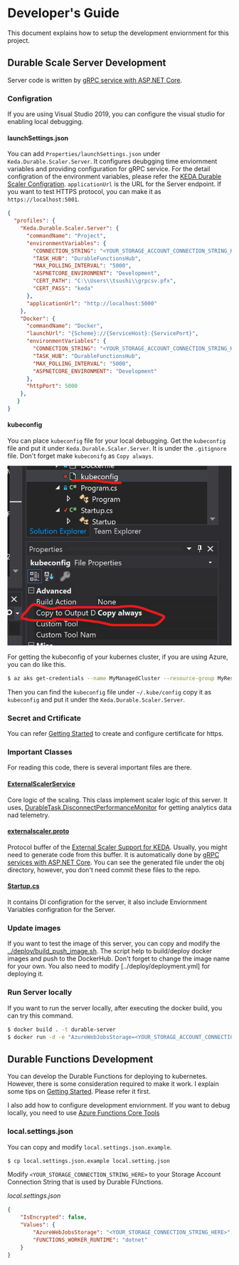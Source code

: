 # Developer's Guide

This document explains how to setup the development enviornment for this project. 

## Durable Scale Server Development 

Server code is written by [gRPC service with ASP.NET Core](https://docs.microsoft.com/en-us/aspnet/core/grpc/aspnetcore?view=aspnetcore-3.0&tabs=visual-studio). 

### Configration 

If you are using Visual Studio 2019, you can configure the visual studio for enabling local debugging. 

#### launchSettings.json

You can add `Properties/launchSettings.json` under `Keda.Durable.Scaler.Server`. It configures deubgging time enviornment variables and providing configuration for gRPC service. For the detail configration of the environment variables, please refer the [KEDA Durable Scaler Configration](reference.md). `applicationUrl` is the URL for the Server endpoint. If you want to test HTTPS protocol, you can make it as `https://localhost:5001`.

```json
{
  "profiles": {
    "Keda.Durable.Scaler.Server": {
      "commandName": "Project",
      "environmentVariables": {
        "CONNECTION_STRING": "<YOUR_STORAGE_ACCOUNT_CONNECTION_STRING_HERE>",
        "TASK_HUB": "DurableFunctionsHub",
        "MAX_POLLING_INTERVAL": "5000",
        "ASPNETCORE_ENVIRONMENT": "Development",
        "CERT_PATH": "C:\\Users\\tsushi\\grpcsv.pfx",
        "CERT_PASS": "keda"
      },
      "applicationUrl": "http://localhost:5000"
    },
    "Docker": {
      "commandName": "Docker",
      "launchUrl": "{Scheme}://{ServiceHost}:{ServicePort}",
      "environmentVariables": {
        "CONNECTION_STRING": "<YOUR_STORAGE_ACCOUNT_CONNECTION_STRING_HERE>",
        "TASK_HUB": "DurableFunctionsHub",
        "MAX_POLLING_INTERVAL": "5000",
        "ASPNETCORE_ENVIRONMENT": "Development"
      },
      "httpPort": 5000
    },
   }
}   
```

#### kubeconfig 

You can place `kubeconfig` file for your local debugging. Get the `kubeconfig` file and put it under `Keda.Durable.Scaler.Server`. It is under the `.gitignore` file. Don't forget make `kubeconifg` as `Copy always`.

![kubeconfig](images/kubeconfig.png)

For getting the kubeconfig of your kubernes cluster, if you are using Azure, you can do like this. 

```bash
$ az aks get-credentials --name MyManagedCluster --resource-group MyResourceGroup
```

Then you can find the `kubeconfig` file under `~/.kube/config` copy it as `kubeconfig` and put it under the `Keda.Durable.Scaler.Server`. 

### Secret and Crtificate

You can refer [Getting Started](getting-started.md) to create and configure certificate for https. 

### Important Classes 

For reading this code, there is several important files are there. 

#### [ExternalScalerService](https://github.com/microsoft/keda-durable-scaler/blob/master/src/Keda.Durable.Scaler.Server/Services/ExternalScalerService.cs)

Core logic of the scaling. This class implement scaler logic of this server. It uses, [DurableTask.DisconnectPerformanceMonitor](https://github.com/Azure/durabletask/blob/master/src/DurableTask.AzureStorage/Monitoring/DisconnectedPerformanceMonitor.cs#L89) for getting analytics data nad telemetry. 

#### [externalscaler.proto](https://github.com/microsoft/keda-durable-scaler/blob/master/src/Keda.Durable.Scaler.Server/Protos/externalscaler.proto)

Protocol buffer of the [External Scaler Support for KEDA](https://github.com/kedacore/keda/pull/294). Usually, you might need to generate code from this buffer. It is automatically done by [gRPC services with ASP.NET Core](https://docs.microsoft.com/en-us/aspnet/core/grpc/aspnetcore?view=aspnetcore-3.0&tabs=visual-studio). You can see the generated file under the obj directory, however, you don't need commit these files to the repo. 

#### [Startup.cs](https://github.com/microsoft/keda-durable-scaler/blob/master/src/Keda.Durable.Scaler.Server/Startup.cs#L21)

It contains DI configration for the server, it also include Enviornment Variables configration for the Server. 

### Update images

If you want to test the image of this server, you can copy and modify the
[../deploy/build_push_image.sh](../deploy/build_push_image.sh). The script help to build/deploy docker images and push to the DockerHub. Don't forget to change the image name for your own. You also need to modify [../deploy/deployment.yml] for deploying it. 

### Run Server locally

If you want to run the server locally, after executing the docker build, you can try this command. 

```bash
$ docker build . -t durable-server
$ docker run -d -e "AzureWebJobsStorage=<YOUR_STORAGE_ACCOUNT_CONNECTION_STRING_HERE>" -e "FUNCTIONS_WORKER_RUNTIME=dotnet" -e "WEBSITE_HOSTNAME=localhost:80" -p 8802:80 durable-sever
```

## Durable Functions Development 

You can develop the Durable Functions for deploying to kubernetes. However, there is some consideration required to make it work. I explain some tips on [Getting Started](getting-started.md). Please refer it first. 

I also add how to configure development enviornment. If you want to debug locally, you need to use [Azure Functions Core Tools](https://github.com/Azure/azure-functions-core-tools)

### local.settings.json

You can copy and modify `local.settings.json.example`.

```bash
$ cp local.settings.json.example local.setting.json
```

Modify `<YOUR_STORAGE_CONNECTION_STRING_HERE>` to your Storage Account Connection String that is used by Durable FUnctions. 

_local.settings.json_

```json
{
    "IsEncrypted": false,
    "Values": {
        "AzureWebJobsStorage": "<YOUR_STORAGE_CONNECTION_STRING_HERE>",
        "FUNCTIONS_WORKER_RUNTIME": "dotnet"
    }
}
```
